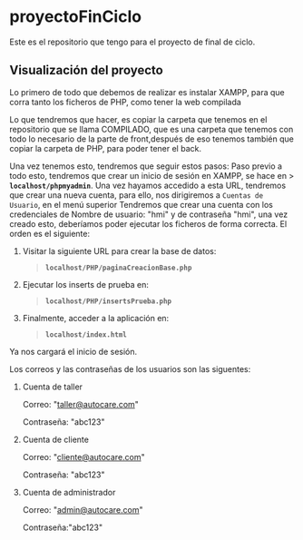 # proyectoFinCiclo
Este es el repositorio que tengo para el proyecto de final de  ciclo.


## Visualización del proyecto

Lo primero de todo que debemos de realizar es instalar XAMPP, para que corra tanto los ficheros de PHP, como tener la web compilada

Lo que tendremos que hacer, es copiar la carpeta que tenemos en el repositorio que se llama COMPILADO, que es una carpeta que tenemos con todo lo necesario de la parte de front,después de eso tenemos también que copiar la carpeta de PHP, para poder tener el back.

Una vez tenemos esto, tendremos que seguir estos pasos:
Paso previo a todo esto, tendremos que crear un inicio de sesión en XAMPP, se hace en > **`localhost/phpmyadmin`**.
Una vez hayamos accedido a esta URL, tendremos que crear una nueva cuenta, para ello, nos dirigiremos a `Cuentas de Usuario`, en el menú superior
Tendremos que crear una cuenta con los credenciales de Nombre de usuario: "hmi" y de contraseña "hmi", una vez creado esto, deberíamos poder ejecutar los ficheros de forma correcta.
El orden es el siguiente:
1. Visitar la siguiente URL para crear la base de datos:
   > **`localhost/PHP/paginaCreacionBase.php`**

2. Ejecutar los inserts de prueba en:
   > **`localhost/PHP/insertsPrueba.php`**

3. Finalmente, acceder a la aplicación en:
   > **`localhost/index.html`**
   
Ya nos cargará el inicio de sesión.

Los correos y las contraseñas de los usuarios son las siguentes:

1. Cuenta de taller

   Correo: "taller@autocare.com"

   Contraseña: "abc123"

2. Cuenta de cliente

   Correo: "cliente@autocare.com"

   Contraseña: "abc123"


4. Cuenta de administrador

   Correo: "admin@autocare.com"

   Contraseña:"abc123"


